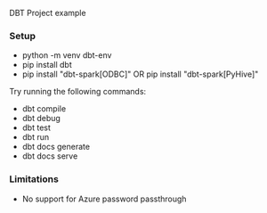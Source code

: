DBT Project example

### Setup

- python -m venv dbt-env
- pip install dbt
- pip install "dbt-spark[ODBC]" OR pip install "dbt-spark[PyHive]"

Try running the following commands:
- dbt compile
- dbt debug
- dbt test
- dbt run
- dbt docs generate
- dbt docs serve

### Limitations
- No support for Azure password passthrough
